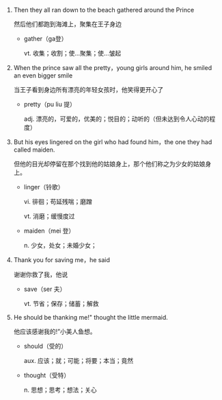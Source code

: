 1. Then they all ran down to the beach gathered around the Prince

    然后他们都跑到海滩上，聚集在王子身边

    - gather（ga登）

        vt. 收集；收割；使...聚集；使...皱起

2. When the prince saw all the pretty，young girls around him, he smiled an even bigger smile

    当王子看到身边所有漂亮的年轻女孩时，他笑得更开心了


    - pretty（pu liu 提）

        adj. 漂亮的，可爱的，优美的；悦目的；动听的（但未达到令人心动的程度）

3. But his eyes lingered on the girl who had found him，the one they had called maiden.

    但他的目光却停留在那个找到他的姑娘身上，那个他们称之为少女的姑娘身上。

    - linger（铃歌）

        vi. 徘徊；苟延残喘；磨蹭

        vt. 消磨；缓慢度过

   - maiden（mei 登）

        n. 少女，处女；未婚少女；

4. Thank you for saving me，he said

    谢谢你救了我，他说

    - save（ser 夫）

        vt. 节省；保存；储蓄；解救

5. He should be thanking me!" thought the little mermaid.

    他应该感谢我的!”小美人鱼想。

    - should（受的）

        aux. 应该；就；可能；将要；本当；竟然

    - thought（受特）

        n. 思想；思考；想法；关心


